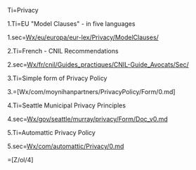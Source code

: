 Ti=Privacy

1.Ti=EU "Model Clauses" - in five languages

1.sec=<a href="index.php?action=list&file=Wx/eu/europa/eur-lex/Privacy/ModelClauses/">Wx/eu/europa/eur-lex/Privacy/ModelClauses/</a>

2.Ti=French - CNIL Recommendations

2.sec=<a href="index.php?action=list&file=Wx/fr/cnil/Guides_practiques/CNIL-Guide_Avocats/Sec/">Wx/fr/cnil/Guides_practiques/CNIL-Guide_Avocats/Sec/</a>

3.Ti=Simple form of Privacy Policy

3.=[Wx/com/moynihanpartners/PrivacyPolicy/Form/0.md]

4.Ti=Seattle Municipal Privacy Principles

4.sec=<a href="index.php?action=source&file=Wx/gov/seattle/murray/privacy/Form/Doc_v0.md">Wx/gov/seattle/murray/privacy/Form/Doc_v0.md</a>

5.Ti=Automattic Privacy Policy

5.sec=<a href="index.php?action=source&file=Wx/com/automattic/Privacy/0.md">Wx/com/automattic/Privacy/0.md</a>

=[Z/ol/4]
